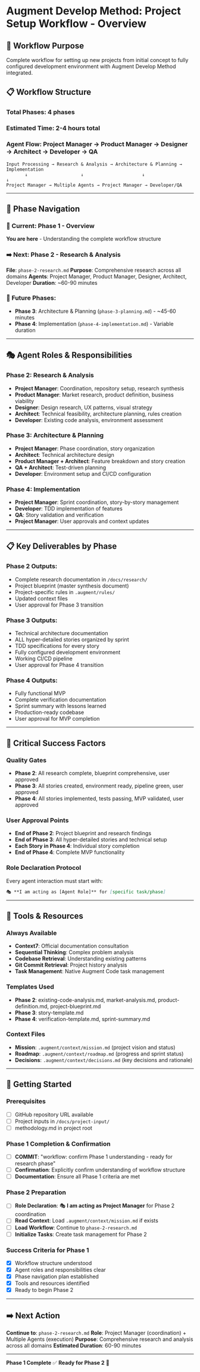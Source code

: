 # Augment Develop Method: Project Setup Workflow - Overview

## 🎯 Workflow Purpose
Complete workflow for setting up new projects from initial concept to fully configured development environment with Augment Develop Method integrated.

## 📋 Workflow Structure

### **Total Phases**: 4 phases
### **Estimated Time**: 2-4 hours total
### **Agent Flow**: Project Manager → Product Manager → Designer → Architect → Developer → QA

```
Input Processing → Research & Analysis → Architecture & Planning → Implementation
       ↓                    ↓                      ↓                    ↓
Project Manager → Multiple Agents → Project Manager → Developer/QA
```

---

## 🔄 Phase Navigation

### **📍 Current**: Phase 1 - Overview
**You are here** - Understanding the complete workflow structure

### **➡️ Next**: Phase 2 - Research & Analysis
**File**: `phase-2-research.md`
**Purpose**: Comprehensive research across all domains
**Agents**: Project Manager, Product Manager, Designer, Architect, Developer
**Duration**: ~60-90 minutes

### **🔮 Future Phases**:
- **Phase 3**: Architecture & Planning (`phase-3-planning.md`) - ~45-60 minutes
- **Phase 4**: Implementation (`phase-4-implementation.md`) - Variable duration

---

## 🎭 Agent Roles & Responsibilities

### **Phase 2: Research & Analysis**
- **Project Manager**: Coordination, repository setup, research synthesis
- **Product Manager**: Market research, product definition, business viability
- **Designer**: Design research, UX patterns, visual strategy
- **Architect**: Technical feasibility, architecture planning, rules creation
- **Developer**: Existing code analysis, environment assessment

### **Phase 3: Architecture & Planning**
- **Project Manager**: Phase coordination, story organization
- **Architect**: Technical architecture design
- **Product Manager + Architect**: Feature breakdown and story creation
- **QA + Architect**: Test-driven planning
- **Developer**: Environment setup and CI/CD configuration

### **Phase 4: Implementation**
- **Project Manager**: Sprint coordination, story-by-story management
- **Developer**: TDD implementation of features
- **QA**: Story validation and verification
- **Project Manager**: User approvals and context updates

---

## 📋 Key Deliverables by Phase

### **Phase 2 Outputs**:
- Complete research documentation in `/docs/research/`
- Project blueprint (master synthesis document)
- Project-specific rules in `.augment/rules/`
- Updated context files
- User approval for Phase 3 transition

### **Phase 3 Outputs**:
- Technical architecture documentation
- ALL hyper-detailed stories organized by sprint
- TDD specifications for every story
- Fully configured development environment
- Working CI/CD pipeline
- User approval for Phase 4 transition

### **Phase 4 Outputs**:
- Fully functional MVP
- Complete verification documentation
- Sprint summary with lessons learned
- Production-ready codebase
- User approval for MVP completion

---

## 🚨 Critical Success Factors

### **Quality Gates**
- **Phase 2**: All research complete, blueprint comprehensive, user approved
- **Phase 3**: All stories created, environment ready, pipeline green, user approved
- **Phase 4**: All stories implemented, tests passing, MVP validated, user approved

### **User Approval Points**
- **End of Phase 2**: Project blueprint and research findings
- **End of Phase 3**: All hyper-detailed stories and technical setup
- **Each Story in Phase 4**: Individual story completion
- **End of Phase 4**: Complete MVP functionality

### **Role Declaration Protocol**
Every agent interaction must start with:
```markdown
🎭 **I am acting as [Agent Role]** for [specific task/phase]
```

---

## 🔧 Tools & Resources

### **Always Available**
- **Context7**: Official documentation consultation
- **Sequential Thinking**: Complex problem analysis
- **Codebase Retrieval**: Understanding existing patterns
- **Git Commit Retrieval**: Project history analysis
- **Task Management**: Native Augment Code task management

### **Templates Used**
- **Phase 2**: existing-code-analysis.md, market-analysis.md, product-definition.md, project-blueprint.md
- **Phase 3**: story-template.md
- **Phase 4**: verification-template.md, sprint-summary.md

### **Context Files**
- **Mission**: `.augment/context/mission.md` (project vision and status)
- **Roadmap**: `.augment/context/roadmap.md` (progress and sprint status)
- **Decisions**: `.augment/context/decisions.md` (key decisions and rationale)

---

## 🚀 Getting Started

### **Prerequisites**
- [ ] GitHub repository URL available
- [ ] Project inputs in `/docs/project-input/`
- [ ] methodology.md in project root

### **Phase 1 Completion & Confirmation**
- [ ] **COMMIT**: "workflow: confirm Phase 1 understanding - ready for research phase"
- [ ] **Confirmation**: Explicitly confirm understanding of workflow structure
- [ ] **Documentation**: Ensure all Phase 1 criteria are met

### **Phase 2 Preparation**
- [ ] **Role Declaration**: 🎭 **I am acting as Project Manager** for Phase 2 coordination
- [ ] **Read Context**: Load `.augment/context/mission.md` if exists
- [ ] **Load Workflow**: Continue to `phase-2-research.md`
- [ ] **Initialize Tasks**: Create task management for Phase 2

### **Success Criteria for Phase 1**
- [x] Workflow structure understood
- [x] Agent roles and responsibilities clear
- [x] Phase navigation plan established
- [x] Tools and resources identified
- [x] Ready to begin Phase 2

---

## ➡️ **Next Action**

**Continue to**: `phase-2-research.md`
**Role**: Project Manager (coordination) + Multiple Agents (execution)
**Purpose**: Comprehensive research and analysis across all domains
**Estimated Duration**: 60-90 minutes

---

**Phase 1 Complete** ✅
**Ready for Phase 2** 🚀

